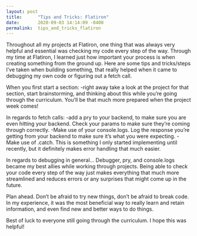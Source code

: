 ```yaml
---
layout: post
title:      "Tips and Tricks: Flatiron"
date:       2020-09-03 14:14:09 -0400
permalink:  tips_and_tricks_flatiron
---
```



Throughout all my projects at Flatiron, one thing that was always very helpful and essential was checking my code every step of the way. Through my time at Flatiron, I learned just how important your process is when creating something from the ground up. Here are some tips and tricks/steps I’ve taken when building something, that really helped when it came to debugging my own code or figuring out a fetch call.

When you first start a section:
-right away take a look at the project for that section, start brainstorming, and thinking about this while you’re going through the curriculum. You’ll be that much more prepared when the project week comes!

In regards to fetch calls:
-add a pry to your backend, to make sure you are even hitting your backend. Check your params to make sure they’re coming through correctly.
-Make use of your console.logs. Log the response you’re getting from your backend to make sure it’s what you were expecting.
-Make use of .catch. This is something I only started implementing until recently, but it definitely makes error handling that much easier.

In regards to debugging in general…
Debugger, pry, and console.logs became my best allies while working through projects. Being able to check your code every step of the way just makes everything that much more streamlined and reduces errors or any surprises that might come up in the future.

Plan ahead. 
Don’t be afraid to try new things, don’t be afraid to break code. In my experience, it was the most beneficial way to really learn and retain information, and even find new and better ways to do things.

Best of luck to everyone still going through the curriculum. I hope this was helpful!

